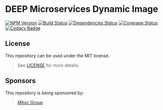DEEP Microservices Dynamic Image
================================

[![NPM Version](https://img.shields.io/npm/v/deep-microservices-dynamic-image.svg)](https://npmjs.org/package/deep-microservices-dynamic-image)
[![Build Status](https://travis-ci.org/MitocGroup/deep-microservices-dynamic-image.svg)](https://travis-ci.org/MitocGroup/deep-microservices-dynamic-image)
[![Dependencies Status](https://david-dm.org/MitocGroup/deep-microservices-dynamic-image.svg)](https://david-dm.org/MitocGroup/deep-microservices-dynamic-image)
[![Coverage Status](https://coveralls.io/repos/MitocGroup/deep-microservices-dynamic-image/badge.svg)](https://coveralls.io/r/MitocGroup/deep-microservices-dynamic-image)
[![Codacy Badge](https://api.codacy.com/project/badge/46841776f9044f018f0a71b3e114299d)](https://www.codacy.com/app/MitocGroup/deep-microservices-dynamic-image)

## License

This repository can be used under the MIT license.
> See [LICENSE](LICENSE) for more details.

## Sponsors

This repository is being sponsored by:
> [Mitoc Group](http://www.mitocgroup.com)
